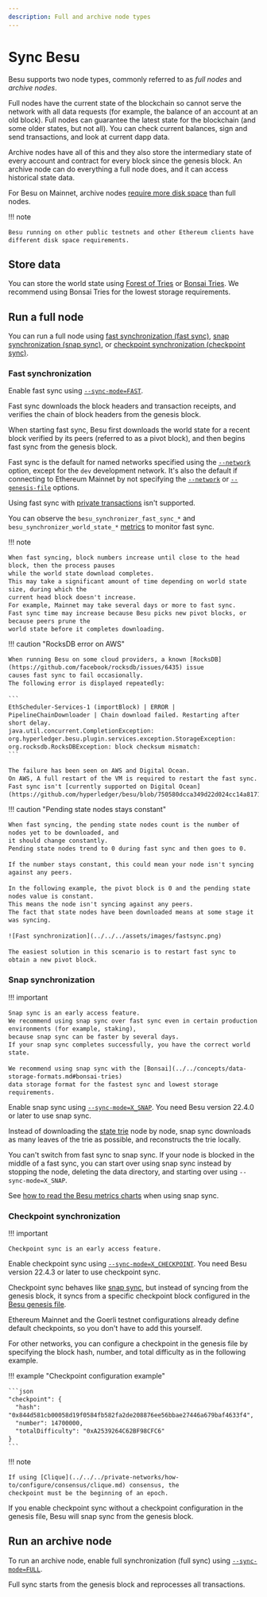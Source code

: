 ```yaml
---
description: Full and archive node types
---
```


# Sync Besu

Besu supports two node types, commonly referred to as _full nodes_ and _archive nodes_.

Full nodes have the current state of the blockchain so cannot serve the network with all data
requests (for example, the balance of an account at an old block). Full nodes can guarantee the
latest state for the blockchain (and some older states, but not all). You can check current
balances, sign and send transactions, and look at current dapp data.

Archive nodes have all of this and they also store the intermediary state of every account and
contract for every block since the genesis block. An archive node can do everything a full node
does, and it can access historical state data.

For Besu on Mainnet, archive nodes [require more disk space](../../concepts/data-storage-formats.md#storage-requirements)
than full nodes.

!!! note

    Besu running on other public testnets and other Ethereum clients have
    different disk space requirements.

## Store data

You can store the world state using [Forest of Tries](../../concepts/data-storage-formats.md#forest-of-tries)
or [Bonsai Tries](../../concepts/data-storage-formats.md#bonsai-tries).
We recommend using Bonsai Tries for the lowest storage requirements.

## Run a full node

You can run a full node using [fast synchronization (fast sync)](#fast-synchronization),
[snap synchronization (snap sync)](#snap-synchronization), or
[checkpoint synchronization (checkpoint sync)](#checkpoint-synchronization).

### Fast synchronization

Enable fast sync using [`--sync-mode=FAST`](../../reference/cli/options.md#sync-mode).

Fast sync downloads the block headers and transaction receipts, and verifies the chain of block headers from the genesis
block.

When starting fast sync, Besu first downloads the world state for a recent block verified by its peers (referred to as a
pivot block), and then begins fast sync from the genesis block.

Fast sync is the default for named networks specified using the [`--network`](../../reference/cli/options.md#network)
option, except for the `dev` development network.
It's also the default if connecting to Ethereum Mainnet by not specifying the
[`--network`](../../reference/cli/options.md#network) or [`--genesis-file`](../../reference/cli/options.md#genesis-file)
options.

Using fast sync with [private transactions](../../../private-networks/concepts/privacy/index.md) isn't supported.

You can observe the `besu_synchronizer_fast_sync_*` and `besu_synchronizer_world_state_*`
[metrics](../../how-to/monitor/metrics.md#metrics-list) to monitor fast sync.

!!! note

    When fast syncing, block numbers increase until close to the head block, then the process pauses
    while the world state download completes.
    This may take a significant amount of time depending on world state size, during which the
    current head block doesn't increase.
    For example, Mainnet may take several days or more to fast sync.
    Fast sync time may increase because Besu picks new pivot blocks, or because peers prune the
    world state before it completes downloading.

!!! caution "RocksDB error on AWS"

    When running Besu on some cloud providers, a known [RocksDB](https://github.com/facebook/rocksdb/issues/6435) issue
    causes fast sync to fail occasionally.
    The following error is displayed repeatedly:

    ```
    EthScheduler-Services-1 (importBlock) | ERROR | PipelineChainDownloader | Chain download failed. Restarting after short delay.
    java.util.concurrent.CompletionException: org.hyperledger.besu.plugin.services.exception.StorageException: org.rocksdb.RocksDBException: block checksum mismatch:
    ```

    The failure has been seen on AWS and Digital Ocean.
    On AWS, A full restart of the VM is required to restart the fast sync.
    Fast sync isn't [currently supported on Digital Ocean](https://github.com/hyperledger/besu/blob/750580dcca349d22d024cc14a8171b2fa74b505a/CHANGELOG.md#143).

!!! caution "Pending state nodes stays constant"

    When fast syncing, the pending state nodes count is the number of nodes yet to be downloaded, and
    it should change constantly.
    Pending state nodes trend to 0 during fast sync and then goes to 0.

    If the number stays constant, this could mean your node isn't syncing against any peers.

    In the following example, the pivot block is 0 and the pending state nodes value is constant.
    This means the node isn't syncing against any peers.
    The fact that state nodes have been downloaded means at some stage it was syncing.

    ![Fast synchronization](../../../assets/images/fastsync.png)

    The easiest solution in this scenario is to restart fast sync to obtain a new pivot block.

### Snap synchronization

!!! important

    Snap sync is an early access feature.
    We recommend using snap sync over fast sync even in certain production environments (for example, staking),
    because snap sync can be faster by several days.
    If your snap sync completes successfully, you have the correct world state.

    We recommend using snap sync with the [Bonsai](../../concepts/data-storage-formats.md#bonsai-tries)
    data storage format for the fastest sync and lowest storage requirements.

Enable snap sync using [`--sync-mode=X_SNAP`](../../reference/cli/options.md#sync-mode).
You need Besu version 22.4.0 or later to use snap sync.

Instead of downloading the [state trie](../../concepts/data-storage-formats.md) node by node, snap sync downloads as many leaves of the
trie as possible, and reconstructs the trie locally.

You can't switch from fast sync to snap sync.
If your node is blocked in the middle of a fast sync, you can start over using snap sync instead by stopping the node,
deleting the data directory, and starting over using `--sync-mode=X_SNAP`.

See [how to read the Besu metrics charts](../../how-to/monitor/understand-metrics.md) when using snap sync.

### Checkpoint synchronization

!!! important

    Checkpoint sync is an early access feature.

Enable checkpoint sync using [`--sync-mode=X_CHECKPOINT`](../../reference/cli/options.md#sync-mode).
You need Besu version 22.4.3 or later to use checkpoint sync.

Checkpoint sync behaves like [snap sync](#snap-synchronization), but instead of syncing from the
genesis block, it syncs from a specific checkpoint block configured in the [Besu genesis
file](../../concepts/genesis-file.md).

Ethereum Mainnet and the Goerli testnet configurations already define default checkpoints, so you
don't have to add this yourself.

For other networks, you can configure a checkpoint in the genesis file by specifying the block hash,
number, and total difficulty as in the following example.

!!! example "Checkpoint configuration example"

    ```json
    "checkpoint": {
      "hash": "0x844d581cb00058d19f0584fb582fa2de208876ee56bbae27446a679baf4633f4",
      "number": 14700000,
      "totalDifficulty": "0xA2539264C62BF98CFC6"
    }
    ```

!!! note

    If using [Clique](../../../private-networks/how-to/configure/consensus/clique.md) consensus, the
    checkpoint must be the beginning of an epoch.

If you enable checkpoint sync without a checkpoint configuration in the genesis file, Besu will snap
sync from the genesis block.

## Run an archive node

To run an archive node, enable full synchronization (full sync) using
[`--sync-mode=FULL`](../../reference/cli/options.md#sync-mode).

Full sync starts from the genesis block and reprocesses all transactions.
